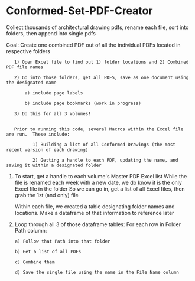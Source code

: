 # Conformed-Set-PDF-Creator
Collect thousands of architectural drawing pdfs, rename each file, sort into folders, then append into single pdfs

Goal:  Create one combined PDF out of all the individual PDFs located in respective folders

       1) Open Excel file to find out 1) folder locations and 2) Combined PDF file names

       2) Go into those folders, get all PDFS, save as one document using the designated name
       
           a) include page labels
           
           b) include page bookmarks (work in progress)
           
       3) Do this for all 3 Volumes!
       

       Prior to running this code, several Macros within the Excel file are run.  These include:

              1) Building a list of all Conformed Drawings (the most recent version of each drawing)

              2) Getting a handle to each PDF, updating the name, and saving it within a designated folder


1)  To start, get a handle to each volume's Master PDF Excel list
       While the file is renamed each week with a new date, we do know it is the only Excel file in the folder
       So we can go in, get a list of all Excel files, then grab the 1st (and only) file


       Within each file, we created a table designating folder names and locations.
              Make a dataframe of that information to reference later


2) Loop through all 3 of those dataframe tables:  For each row in Folder Path column:

       a) Follow that Path into that folder
       
       b) Get a list of all PDFs
       
       c) Combine them
       
       d) Save the single file using the name in the File Name column
